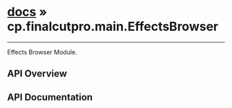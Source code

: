 # [docs](index.md) » cp.finalcutpro.main.EffectsBrowser
---

Effects Browser Module.

## API Overview

## API Documentation

